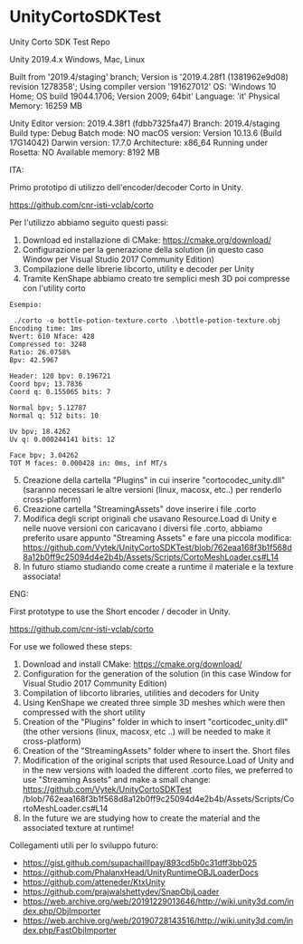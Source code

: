 # UnityCortoSDKTest
Unity Corto SDK Test Repo

Unity 2019.4.x Windows, Mac, Linux

Built from '2019.4/staging' branch; Version is '2019.4.28f1 (1381962e9d08) revision 1278358'; Using compiler version '191627012'
OS: 'Windows 10 Home; OS build 19044.1706; Version 2009; 64bit' Language: 'it' Physical Memory: 16259 MB

Unity Editor version:    2019.4.38f1 (fdbb7325fa47)
Branch:                  2019.4/staging
Build type:              Debug
Batch mode:              NO
macOS version:           Version 10.13.6 (Build 17G14042)
Darwin version:          17.7.0
Architecture:            x86_64
Running under Rosetta:   NO
Available memory:        8192 MB

ITA:

Primo prototipo di utilizzo dell'encoder/decoder Corto in Unity.

https://github.com/cnr-isti-vclab/corto

Per l'utilizzo abbiamo seguito questi passi:

1. Download ed installazione di CMake: https://cmake.org/download/
2. Configurazione per la generazione della solution (in questo caso Window per Visual Studio 2017 Community Edition)
3. Compilazione delle librerie libcorto, utility e decoder per Unity
4. Tramite KenShape abbiamo creato tre semplici mesh 3D poi compresse con l'utility corto

```
Esempio:

 ./corto -o bottle-potion-texture.corto .\bottle-potion-texture.obj
Encoding time: 1ms
Nvert: 610 Nface: 428
Compressed to: 3248
Ratio: 26.0758%
Bpv: 42.5967

Header: 120 bpv: 0.196721
Coord bpv; 13.7836
Coord q: 0.155065 bits: 7

Normal bpv; 5.12787
Normal q: 512 bits: 10

Uv bpv; 18.4262
Uv q: 0.000244141 bits: 12

Face bpv; 3.04262
TOT M faces: 0.000428 in: 0ms, inf MT/s
```

5. Creazione della cartella "Plugins" in cui inserire "cortocodec_unity.dll" (saranno necessari le altre versioni (linux, macosx, etc..) per renderlo cross-platform)
6. Creazione cartella "StreamingAssets" dove inserire i file .corto
7. Modifica degli script originali che usavano Resource.Load di Unity e nelle nuove versioni con caricavano i diversi file .corto, abbiamo preferito usare appunto "Streaming Assets" e fare una piccola modifica: https://github.com/Vytek/UnityCortoSDKTest/blob/762eaa168f3b1f568d8a12b0ff9c25094d4e2b4b/Assets/Scripts/CortoMeshLoader.cs#L14
8. In futuro stiamo studiando come create a runtime il materiale e la texture associata!

ENG:

First prototype to use the Short encoder / decoder in Unity.

https://github.com/cnr-isti-vclab/corto

For use we followed these steps:

1. Download and install CMake: https://cmake.org/download/
2. Configuration for the generation of the solution (in this case Window for Visual Studio 2017 Community Edition)
3. Compilation of libcorto libraries, utilities and decoders for Unity
4. Using KenShape we created three simple 3D meshes which were then compressed with the short utility
5. Creation of the "Plugins" folder in which to insert "corticodec_unity.dll" (the other versions (linux, macosx, etc ..) will be needed to make it cross-platform)
6. Creation of the "StreamingAssets" folder where to insert the. Short files
7. Modification of the original scripts that used Resource.Load of Unity and in the new versions with loaded the different .corto files, we preferred to use "Streaming Assets" and make a small change: https://github.com/Vytek/UnityCortoSDKTest /blob/762eaa168f3b1f568d8a12b0ff9c25094d4e2b4b/Assets/Scripts/CortoMeshLoader.cs#L14
8. In the future we are studying how to create the material and the associated texture at runtime!

Collegamenti utili per lo sviluppo futuro:

- https://gist.github.com/supachailllpay/893cd5b0c31dff3bb025
- https://github.com/PhalanxHead/UnityRuntimeOBJLoaderDocs
- https://github.com/atteneder/KtxUnity
- https://github.com/prajwalshettydev/SnapObjLoader
- https://web.archive.org/web/20191229013646/http://wiki.unity3d.com/index.php/ObjImporter
- https://web.archive.org/web/20190728143516/http://wiki.unity3d.com/index.php/FastObjImporter
